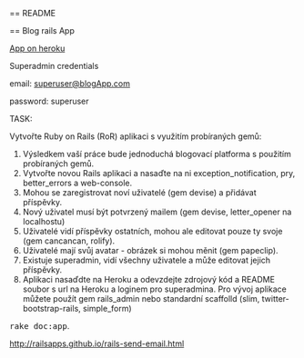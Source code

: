 == README

== Blog rails App

[App on heroku](https://morning-waters-8051.herokuapp.com/)

Superadmin credentials

email: superuser@blogApp.com

password: superuser


TASK:

Vytvořte Ruby on Rails (RoR) aplikaci s využitím probíraných gemů:
1. Výsledkem vaší práce bude jednoduchá blogovací platforma s použitím probíraných gemů.
2. Vytvořte novou Rails aplikaci a nasaďte na ni exception_notification, pry, better_errors a web-console.
3. Mohou se zaregistrovat noví uživatelé (gem devise) a přidávat příspěvky.
4. Nový uživatel musí být potvrzený mailem (gem devise, letter_opener na localhostu)
5. Uživatelé vidí příspěvky ostatních, mohou ale editovat pouze ty svoje (gem cancancan, rolify).
6. Uživatelé mají svůj avatar - obrázek si mohou měnit (gem papeclip).
7. Existuje superadmin, vidí všechny uživatele a může editovat jejich příspěvky.
8. Aplikaci nasaďdte na Heroku a odevzdejte zdrojový kód a README soubor s url na Heroku a loginem pro superadmina.
Pro vývoj aplikace můžete použít gem rails_admin nebo standardní scaffolld (slim, twitter-bootstrap-rails, simple_form)

<tt>rake doc:app</tt>.

http://railsapps.github.io/rails-send-email.html
